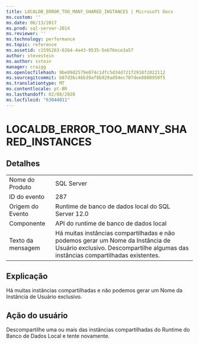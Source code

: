 ```yaml
---
title: LOCALDB_ERROR_TOO_MANY_SHARED_INSTANCES | Microsoft Docs
ms.custom: ''
ms.date: 06/13/2017
ms.prod: sql-server-2014
ms.reviewer: ''
ms.technology: performance
ms.topic: reference
ms.assetid: c1595263-6264-4a43-9535-5eb76ece3a57
author: stevestein
ms.author: sstein
manager: craigg
ms.openlocfilehash: 9be09d2579e074c1dfc5d34d721f2918f2022112
ms.sourcegitcommit: b87d36c46b39af8b929ad94ec707dee8800950f5
ms.translationtype: MT
ms.contentlocale: pt-BR
ms.lasthandoff: 02/08/2020
ms.locfileid: "63044011"
---
```

# <a name="localdb_error_too_many_shared_instances"></a>LOCALDB_ERROR_TOO_MANY_SHARED_INSTANCES
    
## <a name="details"></a>Detalhes  
  
|||  
|-|-|  
|Nome do Produto|SQL Server|  
|ID do evento|287|  
|Origem do Evento|Runtime de banco de dados local do SQL Server 12.0|  
|Componente|API do runtime de banco de dados local|  
|Texto da mensagem|Há muitas instâncias compartilhadas e não podemos gerar um Nome da Instância de Usuário exclusivo. Descompartilhe algumas das instâncias compartilhadas existentes.|  
  
## <a name="explanation"></a>Explicação  
 Há muitas instâncias compartilhadas e não podemos gerar um Nome da Instância de Usuário exclusivo.  
  
## <a name="user-action"></a>Ação do usuário  
 Descompartilhe uma ou mais das instâncias compartilhadas do Runtime do Banco de Dados Local e tente novamente.  
  
  

